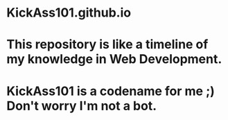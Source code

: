 # KickAss101.github.io
# This repository is like a timeline of my knowledge in Web Development.
# KickAss101 is a codename for me ;) Don't worry I'm not a bot.

